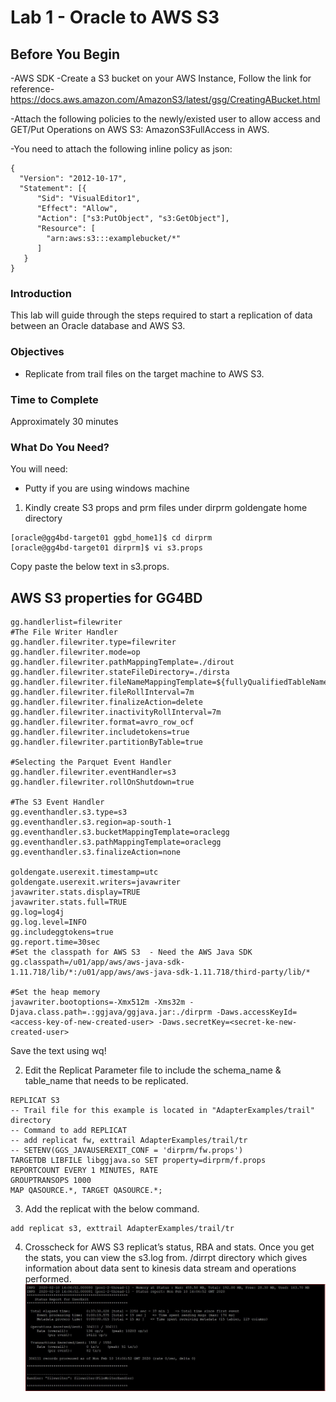 # Lab 1 -  Oracle to AWS S3

## Before You Begin
-AWS SDK 
-Create a S3 bucket on your AWS Instance, Follow the link for reference-
https://docs.aws.amazon.com/AmazonS3/latest/gsg/CreatingABucket.html

-Attach the following policies to the newly/existed user to allow access and GET/Put Operations on AWS S3:
AmazonS3FullAccess in AWS.

-You need to attach the following inline policy as json:

```
{
  "Version": "2012-10-17",
  "Statement": [{
      "Sid": "VisualEditor1",
      "Effect": "Allow",
      "Action": ["s3:PutObject", "s3:GetObject"],
      "Resource": [
        "arn:aws:s3:::examplebucket/*"
      ]
   }
}

```


### Introduction
 This lab will guide through the steps required to start a replication of data between an Oracle database and AWS S3.

### Objectives
- Replicate from trail files on the target machine to AWS S3.

### Time to Complete
Approximately 30 minutes


### What Do You Need?
You will need:
- Putty if you are using windows machine


1. Kindly create S3 props and prm files under dirprm goldengate home directory

```
[oracle@gg4bd-target01 ggbd_home1]$ cd dirprm
[oracle@gg4bd-target01 dirprm]$ vi s3.props

```
Copy paste the below text in s3.props.


## AWS S3 properties for GG4BD

```
gg.handlerlist=filewriter
#The File Writer Handler
gg.handler.filewriter.type=filewriter
gg.handler.filewriter.mode=op
gg.handler.filewriter.pathMappingTemplate=./dirout
gg.handler.filewriter.stateFileDirectory=./dirsta
gg.handler.filewriter.fileNameMappingTemplate=${fullyQualifiedTableName}_${currentTimestamp}.txt
gg.handler.filewriter.fileRollInterval=7m
gg.handler.filewriter.finalizeAction=delete
gg.handler.filewriter.inactivityRollInterval=7m
gg.handler.filewriter.format=avro_row_ocf
gg.handler.filewriter.includetokens=true
gg.handler.filewriter.partitionByTable=true

#Selecting the Parquet Event Handler
gg.handler.filewriter.eventHandler=s3
gg.handler.filewriter.rollOnShutdown=true

#The S3 Event Handler
gg.eventhandler.s3.type=s3
gg.eventhandler.s3.region=ap-south-1
gg.eventhandler.s3.bucketMappingTemplate=oraclegg
gg.eventhandler.s3.pathMappingTemplate=oraclegg
gg.eventhandler.s3.finalizeAction=none

goldengate.userexit.timestamp=utc
goldengate.userexit.writers=javawriter
javawriter.stats.display=TRUE
javawriter.stats.full=TRUE
gg.log=log4j
gg.log.level=INFO
gg.includeggtokens=true
gg.report.time=30sec
#Set the classpath for AWS S3  - Need the AWS Java SDK
gg.classpath=/u01/app/aws/aws-java-sdk-1.11.718/lib/*:/u01/app/aws/aws-java-sdk-1.11.718/third-party/lib/*

#Set the heap memory
javawriter.bootoptions=-Xmx512m -Xms32m -Djava.class.path=.:ggjava/ggjava.jar:./dirprm -Daws.accessKeyId=<access-key-of-new-created-user> -Daws.secretKey=<secret-ke-new-created-user>

```
Save the text using wq!

2. Edit the Replicat Parameter file to include the schema_name & table_name that needs to be replicated.
```
REPLICAT S3
-- Trail file for this example is located in "AdapterExamples/trail" directory
-- Command to add REPLICAT
-- add replicat fw, exttrail AdapterExamples/trail/tr
-- SETENV(GGS_JAVAUSEREXIT_CONF = 'dirprm/fw.props')
TARGETDB LIBFILE libggjava.so SET property=dirprm/f.props
REPORTCOUNT EVERY 1 MINUTES, RATE
GROUPTRANSOPS 1000
MAP QASOURCE.*, TARGET QASOURCE.*;

```
3. Add the replicat with the below command.

```
add replicat s3, exttrail AdapterExamples/trail/tr

```
4. Crosscheck for AWS S3 replicat’s status, RBA and stats.
Once you get the stats, you can view the s3.log from. /dirrpt directory which gives information about data sent to kinesis data stream and operations performed.
![](/images/s3/s3_002.JPG)


